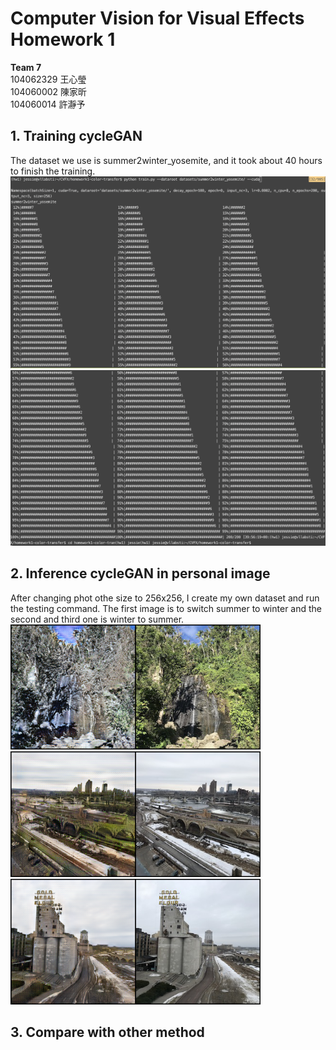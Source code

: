 # Computer Vision for Visual Effects Homework 1 
**Team 7**  
104062329 王心瑩  
104060002 陳家昕  
104060014 許瀞予  

## 1. Training cycleGAN 
The dataset we use is summer2winter_yosemite, and it took about 40 hours to finish the training.  
<img src="./img/train1.png" width="600px" />
<img src="./img/train2.png" width="600px" />


## 2. Inference cycleGAN in personal image
After changing phot othe size to 256x256, I create my own dataset and run the testing command. The first image is to switch summer to winter and the second and third one is winter to summer.  
<img src="./img/myphoto_summer.png" width="400px" />  
<img src="./img/myphoto_winter1.png" width="400px" />  
<img src="./img/myphoto_winter2.png" width="400px" />  

## 3. Compare with other method
